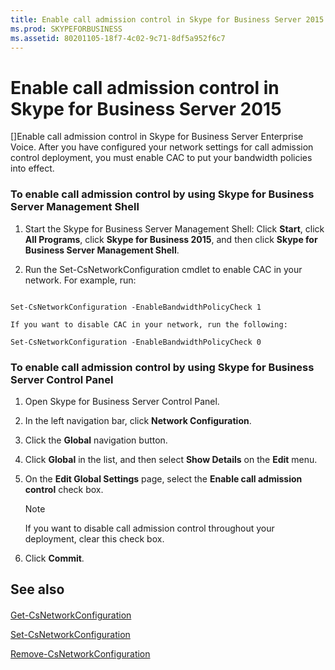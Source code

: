 ```yaml
---
title: Enable call admission control in Skype for Business Server 2015
ms.prod: SKYPEFORBUSINESS
ms.assetid: 80201105-18f7-4c02-9c71-8df5a952f6c7
---
```



# Enable call admission control in Skype for Business Server 2015
[]Enable call admission control in Skype for Business Server Enterprise Voice. 
After you have configured your network settings for call admission control deployment, you must enable CAC to put your bandwidth policies into effect.
  
    
    


### To enable call admission control by using Skype for Business Server Management Shell


1. Start the Skype for Business Server Management Shell: Click **Start**, click **All Programs**, click **Skype for Business 2015**, and then click **Skype for Business Server Management Shell**.
    
  
2. Run the Set-CsNetworkConfiguration cmdlet to enable CAC in your network. For example, run:
    
  ```
  
Set-CsNetworkConfiguration -EnableBandwidthPolicyCheck 1
  ```


    If you want to disable CAC in your network, run the following:
    


  ```
  Set-CsNetworkConfiguration -EnableBandwidthPolicyCheck 0
  ```


### To enable call admission control by using Skype for Business Server Control Panel


1. Open Skype for Business Server Control Panel.
    
  
2. In the left navigation bar, click **Network Configuration**.
    
  
3. Click the **Global** navigation button.
    
  
4. Click **Global** in the list, and then select **Show Details** on the **Edit** menu.
    
  
5. On the **Edit Global Settings** page, select the **Enable call admission control** check box.
    
    > [!NOTE]
      > If you want to disable call admission control throughout your deployment, clear this check box. 
6. Click **Commit**. 
    
  

## See also


#### 


  
    
    
 [Get-CsNetworkConfiguration](get-csnetworkconfiguration.md)
  
    
    
 [Set-CsNetworkConfiguration](set-csnetworkconfiguration.md)
  
    
    
 [Remove-CsNetworkConfiguration](remove-csnetworkconfiguration.md)

